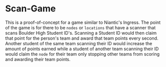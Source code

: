# Scan-Game
This is a proof-of-concept for a game similar to Niantic's Ingress.
The point of the game is for there to be `nodes` or `locations` that have a scanner
that scans Boulder High Student ID's. Scanning a Student ID would then claim that
point for the person's team and award that team points every second. Another student
of the same team scanning their ID would increase the amount of points earned while
a student of another team scanning their ID would claim the `node` for their team only
stopping other teams from scoring and awarding their team points.
